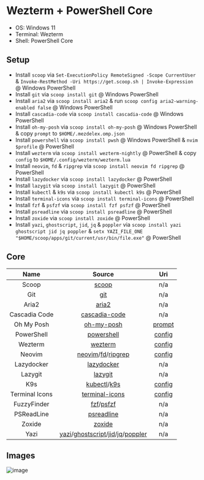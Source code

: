 # Wezterm + PowerShell Core

- OS: Windows 11
- Terminal: Wezterm
- Shell: PowerShell Core

## Setup

- Install `scoop` via `Set-ExecutionPolicy RemoteSigned -Scope CurrentUser` & `Invoke-RestMethod -Uri https://get.scoop.sh | Invoke-Expression` @ Windows PowerShell
- Install `git` via `scoop install git` @ Windows PowerShell
- Install `aria2` via `scoop install aria2` & run `scoop config aria2-warning-enabled false` @ Windows PowerShell
- Install `cascadia-code` via `scoop install cascadia-code` @ Windows PowerShell
- Install `oh-my-posh` via `scoop install oh-my-posh` @ Windows PowerShell & copy `prompt` to `$HOME/.mezdelex.omp.json`
- Install `powershell` via `scoop install pwsh` @ Windows PowerShell & `nvim $profile` @ PowerShell
- Install `wezterm` via `scoop install wezterm-nightly` @ PowerShell & copy `config` to `$HOME/.config/wezterm/wezterm.lua`
- Install `neovim`, `fd` & `ripgrep` via `scoop install neovim fd ripgrep` @ PowerShell
- Install `lazydocker` via `scoop install lazydocker` @ PowerShell
- Install `lazygit` via `scoop install lazygit` @ PowerShell
- Install `kubectl` & `k9s` via `scoop install kubectl k9s` @ PowerShell
- Install `terminal-icons` via `scoop install terminal-icons` @ PowerShell
- Install `fzf` & `psfzf` via `scoop install fzf psfzf` @ PowerShell
- Install `psreadline` via `scoop install psreadline` @ PowerShell
- Install `zoxide` via `scoop install zoxide` @ PowerShell
- Install `yazi`, `ghostscript`, `jid`, `jq` & `poppler` via `scoop install yazi ghostscript jid jq poppler` & `setx YAZI_FILE_ONE "$HOME/scoop/apps/git/current/usr/bin/file.exe"` @ PowerShell

## Core

|      Name      |                                                                                                        Source                                                                                                        |                                                     Uri                                                      |
| :------------: | :------------------------------------------------------------------------------------------------------------------------------------------------------------------------------------------------------------------: | :----------------------------------------------------------------------------------------------------------: |
|     Scoop      |                                                                                              [scoop](https://scoop.sh)                                                                                               |                                                     n/a                                                      |
|      Git       |                                                                                          [git](https://github.com/git/git)                                                                                           |                                                     n/a                                                      |
|     Aria2      |                                                                                       [aria2](https://github.com/aria2/aria2)                                                                                        |                                                     n/a                                                      |
| Cascadia Code  |                                                                             [cascadia-code](https://github.com/microsoft/cascadia-code)                                                                              |                                                     n/a                                                      |
|   Oh My Posh   |                                                                              [oh-my-posh](https://github.com/JanDeDobbeleer/oh-my-posh)                                                                              |        [prompt](https://github.com/mezdelex/WeztermPowershellCoreConfig/blob/main/.mezdelex.omp.json)        |
|   PowerShell   |                                                                                [powershell](https://github.com/PowerShell/PowerShell)                                                                                | [config](https://github.com/mezdelex/WeztermPowershellCoreConfig/blob/main/Microsoft.PowerShell_profile.ps1) |
|    Wezterm     |                                                                                      [wezterm](https://github.com/wez/wezterm)                                                                                       |           [config](https://github.com/mezdelex/WeztermPowershellCoreConfig/blob/main/wezterm.lua)            |
|     Neovim     |                                           [neovim](https://github.com/neovim/neovim)/[fd](https://github.com/sharkdp/fd)/[ripgrep](https://github.com/BurntSushi/ripgrep)                                            |                              [config](https://github.com/mezdelex/NeovimConfig)                              |
|   Lazydocker   |                                                                              [lazydocker](https://github.com/jesseduffield/lazydocker)                                                                               |                                                     n/a                                                      |
|    Lazygit     |                                                                                 [lazygit](https://github.com/jesseduffield/lazygit)                                                                                  |                                                     n/a                                                      |
|      K9s       |                                                               [kubectl](https://github.com/kubernetes/kubectl)/[k9s](https://github.com/derailed/k9s)                                                                |                               [config](https://github.com/mezdelex/K9sConfig)                                |
| Terminal Icons |                                                                           [terminal-icons](https://github.com/devblackops/Terminal-Icons)                                                                            |                          [config](https://github.com/mezdelex/TerminalIconsConfig)                           |
|  FuzzyFinder   |                                                                 [fzf](https://github.com/junegunn/fzf)/[psfzf](https://github.com/kelleyma49/PSFzf)                                                                  |                                                     n/a                                                      |
|   PSReadLine   |                                                                                [psreadline](https://github.com/PowerShell/PSReadLine)                                                                                |                                                     n/a                                                      |
|     Zoxide     |                                                                                   [zoxide](https://github.com/ajeetdsouza/zoxide)                                                                                    |                                                     n/a                                                      |
|      Yazi      | [yazi](https://github.com/sxyazi/yazi)/[ghostscript](https://www.ghostscript.com/)/[jid](https://github.com/simeji/jid)/[jq](https://github.com/jqlang/jq)/[poppler](https://gitlab.freedesktop.org/poppler/poppler) |                                                     n/a                                                      |

## Images

![image](https://github.com/user-attachments/assets/727c4743-6201-4c21-9e13-1a5f92dad071)
